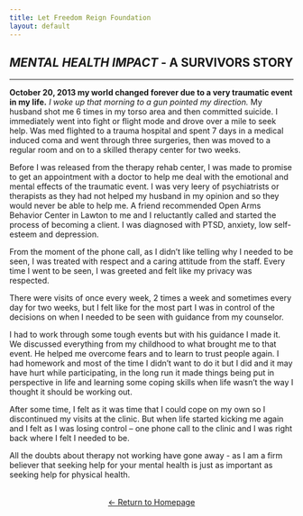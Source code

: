 ```yaml
---
title: Let Freedom Reign Foundation
layout: default
---
```

<!-- TOP -->
<div id="top"></div>

## *MENTAL HEALTH IMPACT* - **A SURVIVORS STORY** 
---

**October 20, 2013 my world changed forever due to a very traumatic event in my life.** *I woke up that morning to a gun pointed my direction.* My husband shot me 6 times in my torso area and then committed suicide. I immediately went into fight or flight mode and drove over a mile to seek help. Was med flighted to a trauma hospital and spent 7 days in a medical induced coma and went through three surgeries, then was moved to a regular room and on to a skilled therapy center for two weeks.

Before I was released from the therapy rehab center, I was made to promise to get an appointment with a doctor to help me deal with the emotional and mental effects of the traumatic event. I was very leery of psychiatrists or therapists as they had not helped my husband in my opinion and so they would never be able to help me. A friend recommended Open Arms Behavior Center in Lawton to me and I reluctantly called and started the process of becoming a client. I was diagnosed with PTSD, anxiety, low self-esteem and depression.

From the moment of the phone call, as I didn’t like telling why I needed to be seen, I was treated with respect and a caring attitude from the staff. Every time I went to be seen, I was greeted and felt like my privacy was respected.

There were visits of once every week, 2 times a week and sometimes every day for two weeks, but I felt like for the most part I was in control of the decisions on when I needed to be seen with guidance from my counselor.

I had to work through some tough events but with his guidance I made it. We discussed everything from my childhood to what brought me to that event. He helped me overcome fears and to learn to trust people again. I had homework and most of the time I didn’t want to do it but I did and it may have hurt while participating, in the long run it made things being put in perspective in life and learning some coping skills when life wasn’t the way I thought it should be working out.

After some time, I felt as it was time that I could cope on my own so I discontinued my visits at the clinic. But when life started kicking me again and I felt as I was losing control – one phone call to the clinic and I was right back where I felt I needed to be.

All the doubts about therapy not working have gone away - as I am a firm believer that seeking help for your mental health is just as important as seeking help for physical health.


<p style="text-align: center; margin-top: 2rem;">
  <a href="/lfrf/">← Return to Homepage</a>
</p>



